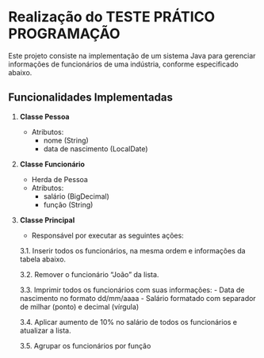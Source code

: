 # Realização do TESTE PRÁTICO PROGRAMAÇÃO

Este projeto consiste na implementação de um sistema Java para gerenciar informações de funcionários de uma indústria, conforme especificado abaixo.

## Funcionalidades Implementadas

1. **Classe Pessoa**
   - Atributos: 
     - nome (String)
     - data de nascimento (LocalDate)

2. **Classe Funcionário**
   - Herda de Pessoa
   - Atributos:
     - salário (BigDecimal)
     - função (String)

3. **Classe Principal**
   - Responsável por executar as seguintes ações:

   3.1. Inserir todos os funcionários, na mesma ordem e informações da tabela abaixo.
   
   3.2. Remover o funcionário “João” da lista.
   
   3.3. Imprimir todos os funcionários com suas informações:
       - Data de nascimento no formato dd/mm/aaaa
       - Salário formatado com separador de milhar (ponto) e decimal (vírgula)
   
   3.4. Aplicar aumento de 10% no salário de todos os funcionários e atualizar a lista.
   
   3.5. Agrupar os funcionários por função
